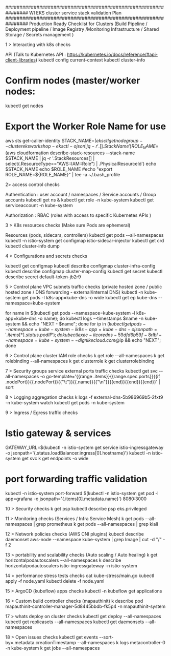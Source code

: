 ################################################################
WI EKS cluster service stack validation Plan
################################################################
Production Ready Checklist for Clusters (Build Pipeline / Deployment pipeline / Image Registry /Monitoring Infrastructure / Shared Storage / Secrets management )

1 > Interacting with k8s checks 

API (Talk to Kubernetes API : https://kubernetes.io/docs/reference/#api-client-libraries)
kubectl config current-context
kubectl cluster-info

# Confirm nodes (master/worker nodes:
kubectl get nodes 

# Export the Worker Role Name for use
aws sts get-caller-identity
STACK_NAME=$(eksctl get nodegroup --cluster eksworkshop-eksctl -o json | jq -r '.[].StackName')
ROLE_NAME=$(aws cloudformation describe-stack-resources --stack-name $STACK_NAME | jq -r '.StackResources[] | select(.ResourceType=="AWS::IAM::Role") | .PhysicalResourceId')
echo $STACK_NAME
echo $ROLE_NAME
#echo "export ROLE_NAME=${ROLE_NAME}" | tee -a ~/.bash_profile

2>  access control checks 

Authentication : user account / namespaces / Service accounts / Group accounts 
kubectl get ns & kubectl get role -n kube-system
kubectl get serviceaccount -n kube-system

Authorization : RBAC (roles with access to specific Kubernetes APIs )


3 > K8s resources checks (Make sure Pods are ephemeral)

Resources (pods, sidecars, controllers)
kubectl get pods --all-namespaces
kubectl -n istio-system get configmap istio-sidecar-injector
kubectl get crd
kubectl cluster-info dump  

4 > Configurations and secrets checks

kubectl get configmap 
kubectl describe configmap  cluster-infra-config
kubectl describe configmap cluster-map-config
kubectl get secret
kubectl describe secret default-token-jb2r9


5 > Control plane VPC subnets traffic checks (private hosted zone / public hosted zone / DNS forwarding - external/internal DNS)
kubectl -n kube-system get pods -l k8s-app=kube-dns -o wide
kubectl get ep kube-dns --namespace=kube-system 

for name in $(kubectl get pods --namespace=kube-system -l k8s-app=kube-dns -o name); do kubectl logs --timestamps $name -n kube-system && echo "NEXT - $name"; done
for ip in $(kubectl get pods --namespace=kube-system -l k8s-app=kube-dns -o jsonpath='{.items[*].status.podIP}'); do kubectl exec -it coredns-59dfd6b59f-8rlbl --namespace=kube-system -- dig nikecloud.com @$ip && echo "NEXT"; done

6 > Control plane cluster IAM role checks
k get role --all-namespaces
k get rolebinding --all-namespaces
k get clusterrole
k get clusterrolebinding

7 > Security groups service external ports traffic checks 
kubectl get svc --all-namespaces -o go-template='{{range .items}}{{range.spec.ports}}{{if .nodePort}}{{.nodePort}}{{"\t"}}{{.name}}{{"\n"}}{{end}}{{end}}{{end}}' | sort 

8 > Logging aggregation checks 
k logs -f external-dns-5b986969b5-2fxt9 -n kube-system
watch kubectl get pods -n kube-system

9 > Ingress / Egress traffic checks 

# Istio gateway & services
GATEWAY_URL=$(kubectl -n istio-system get service istio-ingressgateway -o jsonpath='{.status.loadBalancer.ingress[0].hostname}')
kubectl -n istio-system get svc
k get endpoints -o wide

# port forwarding traffic validation 
kubectl -n istio-system port-forward $(kubectl -n istio-system get pod -l app=grafana -o jsonpath='{.items[0].metadata.name}') 8080:3000


10 > Security checks 
k get psp
kubectl describe psp eks.privileged

11 > Monitoring checks (Services / Infra Service Mesh)
k get pods --all-namespaces | grep prometheus
k get pods --all-namespaces | grep kiali


12 > Network policies checks (AWS CNI plugins)
kubectl describe daemonset aws-node --namespace kube-system | grep Image | cut -d "/" -f 2

13 > portability and scalability checks (Auto scaling / Auto healing)
k get horizontalpodautoscalers --all-namespaces
k describe horizontalpodautoscalers istio-ingressgateway  -n istio-system

14 > performance stress tests checks
cat kube-stress/main.go
kubectl apply -f node.yaml
kubectl delete -f node.yaml

15 > ArgoCD (kubeflow) apps checks
kubectl -n kubeflow get applications

16 > Custom build controller checks (mapauthinit)
k describe pod mapauthinit-controller-manager-5d8445bbdb-fk5p4 -n mapauthinit-system

17 > whats deploy on cluster checks
kubectl get deploy --all-namespaces
kubectl get replicasets --all-namespaces
kubectl get daemonsets --all-namespaces

18 > Open issues checks
kubectl get events --sort-by=.metadata.creationTimestamp --all-namespaces
k logs metacontroller-0 -n kube-system
k get jobs --all-namespaces